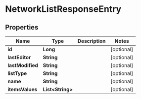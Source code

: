 

# NetworkListResponseEntry


## Properties

| Name | Type | Description | Notes |
|------------ | ------------- | ------------- | -------------|
|**id** | **Long** |  |  [optional] |
|**lastEditor** | **String** |  |  [optional] |
|**lastModified** | **String** |  |  [optional] |
|**listType** | **String** |  |  [optional] |
|**name** | **String** |  |  [optional] |
|**itemsValues** | **List&lt;String&gt;** |  |  [optional] |



